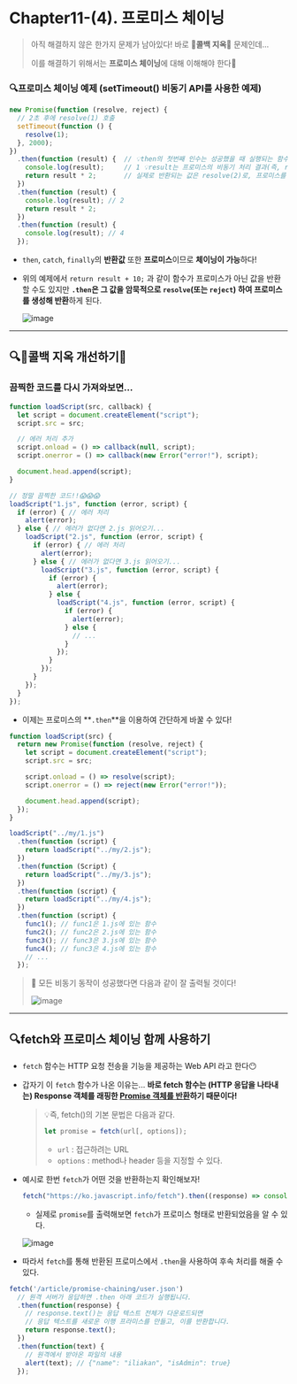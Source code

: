 # Chapter11-(4). 프로미스 체이닝

> 아직 해결하지 않은 한가지 문제가 남아있다!
> 바로 👿**콜백 지옥**👿 문제인데...
>
> 이를 해결하기 위해서는 **프로미스 체이닝**에 대해 이해해야 한다🔗

### 🔍프로미스 체이닝 예제 (setTimeout() 비동기 API를 사용한 예제)

```js
new Promise(function (resolve, reject) {
  // 2초 후에 resolve(1) 호출
  setTimeout(function () {
    resolve(1);
  }, 2000);
})
  .then(function (result) {	 // 💡then의 첫번째 인수는 성공했을 때 실행되는 함수이다.
    console.log(result);     // 1 💡result는 프로미스의 비동기 처리 결과(즉, resolve(1)에서 1)
    return result * 2;		 // 실제로 반환되는 값은 resolve(2)로, 프로미스를 반환한다.
  })
  .then(function (result) {
    console.log(result); // 2
    return result * 2;
  })
  .then(function (result) {
    console.log(result); // 4
  });
```

- `then`, `catch`, `finally`의 **반환값** 또한 **프로미스**이므로 **체이닝이 가능**하다!

- 위의 예제에서 `return result + 10;` 과 같이 함수가 프로미스가 아닌 값을 반환할 수도 있지만
  **`.then`은 그 값을 암묵적으로 `resolve`(또는 `reject`) 하여 프로미스를 생성해 반환**하게 된다.

   ![image](https://user-images.githubusercontent.com/67737432/128402186-606ace38-3275-43fd-b5e0-fe42c73d2a99.png)

---

## 🔍👿콜백 지옥 개선하기👼

### 끔찍한 코드를 다시 가져와보면...

```js
function loadScript(src, callback) {
  let script = document.createElement("script");
  script.src = src;

  // 에러 처리 추가
  script.onload = () => callback(null, script);
  script.onerror = () => callback(new Error("error!"), script);

  document.head.append(script);
}

// 정말 끔찍한 코드!!😱😱😱
loadScript("1.js", function (error, script) {
  if (error) { // 에러 처리
    alert(error);
  } else { // 에러가 없다면 2.js 읽어오기...
    loadScript("2.js", function (error, script) {
      if (error) { // 에러 처리
        alert(error);
      } else { // 에러가 없다면 3.js 읽어오기...
        loadScript("3.js", function (error, script) {
          if (error) {
            alert(error);
          } else {
            loadScript("4.js", function (error, script) {
              if (error) {
                alert(error);
              } else {
                // ...
              }
            });
          }
        });
      }
    });
  }
});
```

- 이제는 프로미스의 **`.then`**을 이용하여 간단하게 바꿀 수 있다!

```js
function loadScript(src) {
  return new Promise(function (resolve, reject) {
    let script = document.createElement("script");
    script.src = src;

    script.onload = () => resolve(script);
    script.onerror = () => reject(new Error("error!"));

    document.head.append(script);
  });
}

loadScript("../my/1.js")
  .then(function (script) {
    return loadScript("../my/2.js");
  })
  .then(function (Script) {
    return loadScript("../my/3.js");
  })
  .then(function (script) {
    return loadScript("../my/4.js");
  })
  .then(function (script) {
    func1(); // func1은 1.js에 있는 함수
    func2(); // func2은 2.js에 있는 함수
    func3(); // func3은 3.js에 있는 함수
    func4(); // func3은 4.js에 있는 함수
    // ...
  });
```

> 👼 모든 비동기 동작이 성공했다면 다음과 같이 잘 출력될 것이다!
>
> ![image](https://user-images.githubusercontent.com/67737432/128403830-41bf2dba-de4a-49a1-bf02-b04c178bfeba.png)

---



## 🔍fetch와 프로미스 체이닝 함께 사용하기

- `fetch` 함수는 HTTP 요청 전송을 기능을 제공하는 Web API 라고 한다😶

- 갑자기 이 `fetch` 함수가 나온 이유는...
  **바로 fetch 함수는 (HTTP 응답을 나타내는) Response 객체를 래핑한 <u>Promise 객체를 반환</u>하기 때문이다!**

  > 💡즉, fetch()의 기본 문법은 다음과 같다.
  >
  > ```js
  > let promise = fetch(url[, options]);
  > ```
  >
  > - `url` : 접근하려는 URL
  > - `options` : method나 header 등을 지정할 수 있다.

- 예시로 한번 `fetch`가 어떤 것을 반환하는지 확인해보자!

  ```js
  fetch("https://ko.javascript.info/fetch").then((response) => console.log(response));
  ```

  - 실제로 `promise`를 출력해보면 `fetch`가 프로미스 형태로 반환되었음을 알 수 있다.

  ![image](https://user-images.githubusercontent.com/67737432/128587790-29486284-96ba-42cb-bea1-143973223518.png)



- 따라서 `fetch`를 통해 반환된 프로미스에서 `.then`을 사용하여 후속 처리를 해줄 수 있다.

```js
fetch('/article/promise-chaining/user.json')
  // 원격 서버가 응답하면 .then 아래 코드가 실행됩니다.
  .then(function(response) {
    // response.text()는 응답 텍스트 전체가 다운로드되면
    // 응답 텍스트를 새로운 이행 프라미스를 만들고, 이를 반환합니다.
    return response.text();
  })
  .then(function(text) {
    // 원격에서 받아온 파일의 내용
    alert(text); // {"name": "iliakan", "isAdmin": true}
  });
```

